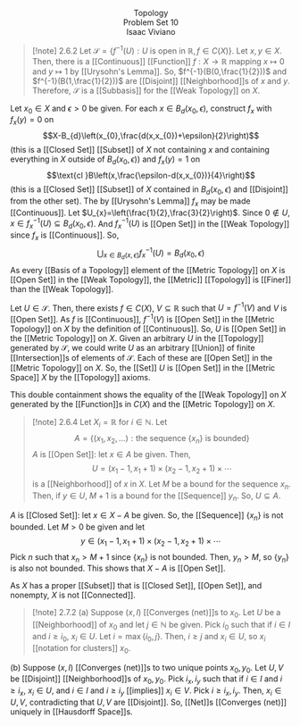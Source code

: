 <p align = center>
Topology<br>
Problem Set 10<br>
Isaac Viviano
</br>

>[!note] 2.6.2
Let $\mathcal{S}=\{f^{-1}(U):U \text{ is open in }\mathbb{R},f\in C(X)\}$. Let $x,y\in X$. Then, there is a [[Continuous]] [[Function]] $f:X \rightarrow \mathbb{R}$ mapping $x\mapsto 0$ and $y\mapsto1$ by [[Urysohn's Lemma]]. So, $f^{-1}(B(0,\frac{1}{2}))$ and $f^{-1}(B(1,\frac{1}{2}))$ are [[Disjoint]] [[Neighborhood]]s of $x$ and $y$. Therefore, $\mathcal{S}$ is a [[Subbasis]] for the [[Weak Topology]] on $X$.
>
Let $x_{0}\in X$ and $\epsilon>0$ be given. For each $x\in B_{d}(x_{0},\epsilon)$, construct $f_{x}$ with $f_{x}(y)=0$ on $$X-B_{d}\left(x_{0},\frac{d(x,x_{0})+\epsilon}{2}\right)$$(this is a [[Closed Set]] [[Subset]] of $X$ not containing $x$ and containing everything in $X$ outside of $B_{d}(x_{0},\epsilon)$) and $f_{x}(y)=1$ on $$\text{cl }B\left(x,\frac{\epsilon-d(x,x_{0})}{4}\right)$$(this is a [[Closed Set]] [[Subset]] of $X$ contained in $B_{d}(x_{0},\epsilon)$ and [[Disjoint]] from the other set). The by [[Urysohn's Lemma]] $f_{x}$ may be made [[Continuous]]. Let $U_{x}=\left(\frac{1}{2},\frac{3}{2}\right)$. Since $0\notin U$, $x\in f_{x}^{-1}(U)\subseteq B_{d}(x_{0},\epsilon)$. And $f_{x}^{-1}(U)$ is [[Open Set]] in the [[Weak Topology]] since $f_{x}$ is [[Continuous]].  So, $$\bigcup_{x\in B_{d}(x,\epsilon)}f_{x}^{-1}(U)=B_{d}(x_{0},\epsilon)$$As every [[Basis of a Topology]] element of the [[Metric Topology]] on $X$ is [[Open Set]] in the [[Weak Topology]], the [[Metric]] [[Topology]] is [[Finer]] than the [[Weak Topology]].
>
Let $U\in \mathcal{S}$. Then, there exists $f\in C(X)$, $V\subseteq \mathcal{\mathbb{R}}$ such that $U=f^{-1}(V)$ and $V$ is [[Open Set]]. As $f$ is [[Continuous]], $f^{-1}(V)$ is [[Open Set]] in the [[Metric Topology]] on $X$ by the definition of [[Continuous]]. So, $U$ is [[Open Set]] in the [[Metric Topology]] on $X$. Given an arbitrary $U$ in the [[Topology]] generated by $\mathcal{S}$, we could write $U$ as an arbitrary [[Union]] of finite [[Intersection]]s of elements of $\mathcal{S}$. Each of these are [[Open Set]] in the [[Metric Topology]] on $X$. So, the [[Set]] $U$ is [[Open Set]] in the [[Metric Space]] $X$ by the [[Topology]] axioms. 
>
This double containment shows the equality of the [[Weak Topology]] on $X$ generated by the [[Function]]s in $C(X)$ and the [[Metric Topology]] on $X$.

>[!note] 2.6.4
Let $X_{i}=\mathbb{R}$ for $i\in \mathbb{N}$. Let $$A=\{(x_{1},x_{2},\ldots):\text{the sequence }\{x_{n}\}\text{ is bounded}\}$$$A$ is [[Open Set]]: let $x\in A$ be given. Then, $$U=(x_{1}-1,x_{1}+1)\times(x_{2}-1,x_{2}+1)\times\cdots$$is a [[Neighborhood]] of $x$ in $X$. Let $M$ be a bound for the sequence $x_{n}$. Then, if $y\in U$, $M+1$ is a bound for the [[Sequence]] $y_{n}$. So, $U\subseteq A$.
>
$A$ is [[Closed Set]]: let $x\in X-A$ be given. So, the [[Sequence]] $\{x_{n}\}$ is not bounded. Let $M>0$ be given and let $$y\in(x_{1}-1,x_{1}+1)\times(x_{2}-1,x_{2}+1)\times\cdots$$Pick $n$ such that $x_{n}>M+1$ since $\{x_n\}$ is not bounded. Then, $y_{n}>M$, so $\{y_{n}\}$ is also not bounded. This shows that $X-A$ is [[Open Set]].
>
As $X$ has a proper [[Subset]] that is [[Closed Set]], [[Open Set]], and nonempty, $X$ is not [[Connected]].

>[!note] 2.7.2
(a) Suppose $(x,I)$ [[Converges (net)]]s to $x_{0}$. Let $U$ be a [[Neighborhood]] of $x_0$ and let $j\in \mathbb{N}$ be given. Pick $i_{0}$ such that if $i\in I$ and $i≥i_{0}$, $x_{i}\in U$. Let $i=\max\{i_{0},j\}$. Then, $i≥j$ and $x_{i}\in U$, so $x_{i}$ [[notation for clusters]] $x_{0}$.
>
(b) Suppose $(x, I)$ [[Converges (net)]]s to two unique points $x_{0},y_{0}$. Let $U,V$ be [[Disjoint]] [[Neighborhood]]s of $x_{0},y_{0}$. Pick $i_{x},i_{y}$ such that if $i\in I$ and $i≥i_{x}$, $x_{i}\in U$, and $i\in I$ and $i≥i_{y}$ [[implies]] $x_{i}\in V$. Pick $i≥i_{x},i_{y}$. Then, $x_{i}\in U,V$, contradicting that $U,V$ are [[Disjoint]]. So, [[Net]]s [[Converges (net)]] uniquely in [[Hausdorff Space]]s.